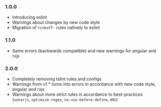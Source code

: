 ### 1.0.0

- Introducing eslint
- Warnings about changes by new code style
- Migration of `tinkoff-` rules natively to eslint

### 1.1.0

- Same errors (backwards compatible) and new warnings for angular and rxjs

### 2.0.0

- Completely removing tslint rules and configs
- Warnings from v1.\* turns into errors in accordance with new code style, angular and rxjs
- Warnings about more strict rules in accordance to best-practices (`sonarjs`, `optimize-regex`,
  `no-use-before-define`, etc)

